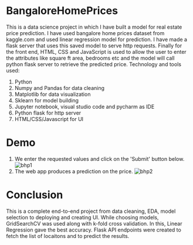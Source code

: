 # BangaloreHomePrices
This is a data science project in which I have built a model for real estate price prediction. I have used bangalore home prices dataset from kaggle.com and used linear regression model for prediction. I have made a flask server that uses this saved model to serve http requests. Finally for the front end, HTML, CSS and JavaScript is used to allow the user to enter the attributes like square ft area, bedrooms etc and the model will call python flask server to retrieve the predicted price. Technology and tools used:
1. Python
2. Numpy and Pandas for data cleaning
3. Matplotlib for data visualization
4. Sklearn for model building
5. Jupyter notebook, visual studio code and pycharm as IDE
6. Python flask for http server
7. HTML/CSS/Javascript for UI
# Demo
1.  We enter the requested values and click on the 'Submit' button below.
![bhp1](https://github.com/kriti8303/BangloreHomePrices/assets/86372176/4ab96676-0330-4c42-a713-ac0b6f7a07ed)
2. The web app produces a prediction on the price.
![bhp2](https://github.com/kriti8303/BangloreHomePrices/assets/86372176/c18356fe-e47e-4607-811a-e96f7e58bb93)
# Conclusion
This is a complete end-to-end project from data cleaning, EDA, model selection to deploying and creating UI. While choosing models, GridSearchCV was used along with k-fold cross validation. In this, Linear Regression gave the best accuracy. Flask API endpoints were created to fetch the list of locaitons and to predict the results.
